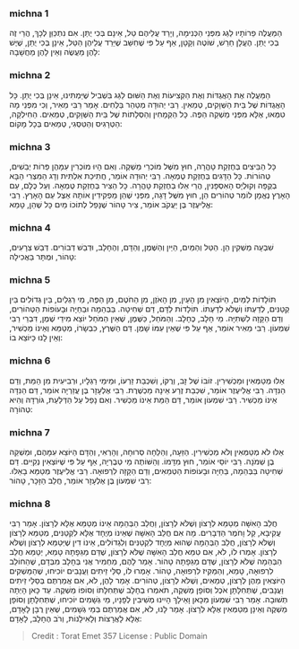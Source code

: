 
### michna 1
הַמַּעֲלֶה פֵרוֹתָיו לַגַּג מִפְּנֵי הַכְּנִימָה, וְיָרַד עֲלֵיהֶם טַל, אֵינָם בְּכִי יֻתַּן. אִם נִתְכַּוֵּן לְכָךְ, הֲרֵי זֶה בְכִי יֻתַּן. הֶעֱלָן חֵרֵשׁ, שׁוֹטֶה וְקָטָן, אַף עַל פִּי שֶׁחִשַּׁב שֶׁיֵּרֵד עֲלֵיהֶן הַטַּל, אֵינָן בְּכִי יֻתַּן, שֶׁיֶּשׁ לָהֶן מַעֲשֶׂה וְאֵין לָהֶן מַחֲשָׁבָה: 

### michna 2
הַמַּעֲלֶה אֶת הָאֲגֻדּוֹת וְאֶת הַקְּצִיעוֹת וְאֶת הַשּׁוּם לַגַּג בִּשְׁבִיל שֶׁיַּמְתִּינוּ, אֵינָן בְּכִי יֻתַּן. כָּל הָאֲגֻדּוֹת שֶׁל בֵּית הַשְּׁוָקִים, טְמֵאִין. רַבִּי יְהוּדָה מְטַהֵר בַּלַּחִים. אָמַר רַבִּי מֵאִיר, וְכִי מִפְּנֵי מָה טִמְּאוּ, אֶלָּא מִפְּנֵי מַשְׁקֵה הַפֶּה. כָּל הַקְּמָחִין וְהַסְּלָתוֹת שֶׁל בֵּית הַשְּׁוָקִים, טְמֵאִים. הַחִילְקָה, הַטְּרָגִיס וְהַטִּסְגִי, טְמֵאִים בְּכָל מָקוֹם: 

### michna 3
כָּל הַבֵּיצִים בְּחֶזְקַת טָהֳרָה, חוּץ מִשֶּׁל מוֹכְרֵי מַשְׁקֶה. וְאִם הָיוּ מוֹכְרִין עִמָּהֶן פֵּרוֹת יְבֵשִׁים, טְהוֹרוֹת. כָּל הַדָּגִים בְּחֶזְקַת טֻמְאָה. רַבִּי יְהוּדָה אוֹמֵר, חֲתִיכַת אִלְתִּית וְדָג הַמִּצְרִי הַבָּא בְקֻפָּה וְקוּלְיָס הָאִסְפָּנִין, הֲרֵי אֵלּוּ בְחֶזְקַת טָהֳרָה. כָּל הַצִּיר בְּחֶזְקַת טֻמְאָה. וְעַל כֻּלָּם, עַם הָאָרֶץ נֶאֱמָן לוֹמַר טְהוֹרִים הֵן, חוּץ מִשֶּׁל דָּגָה, מִפְּנֵי שֶׁהֵן מַפְקִידִין אוֹתָהּ אֵצֶל עַם הָאָרֶץ. רַבִּי אֱלִיעֶזֶר בֶּן יַעֲקֹב אוֹמֵר, צִיר טָהוֹר שֶׁנָּפַל לְתוֹכוֹ מַיִם כָּל שֶׁהֵן, טָמֵא: 

### michna 4
שִׁבְעָה מַשְׁקִין הֵן. הַטַּל וְהַמַּיִם, הַיַּיִן וְהַשֶּׁמֶן, וְהַדָּם, וְהֶחָלָב, וּדְבַשׁ דְּבוֹרִים. דְּבַשׁ צְרָעִים, טָהוֹר, וּמֻתָּר בַּאֲכִילָה: 

### michna 5
תּוֹלָדוֹת לַמַּיִם, הַיּוֹצְאִין מִן הָעַיִן, מִן הָאֹזֶן, מִן הַחֹטֶם, מִן הַפֶּה, מֵי רַגְלַיִם, בֵּין גְּדוֹלִים בֵּין קְטַנִּים, לְדַעְתּוֹ וְשֶׁלֹּא לְדַעְתּוֹ. תּוֹלָדוֹת לַדָּם, דַּם שְׁחִיטָה. בַּבְּהֵמָה וּבַחַיָּה וּבָעוֹפוֹת הַטְּהוֹרִים, וְדַם הַקָּזָה לִשְׁתִיָּה. מֵי חָלָב, כֶּחָלָב. וְהַמֹּחַל, כַּשֶּׁמֶן, שֶׁאֵין הַמֹּחַל יוֹצֵא מִידֵי שֶׁמֶן, דִּבְרֵי רַבִּי שִׁמְעוֹן. רַבִּי מֵאִיר אוֹמֵר, אַף עַל פִּי שֶׁאֵין עִמּוֹ שָׁמֶן. דַּם הַשֶּׁרֶץ, כִּבְשָׂרוֹ, מְטַמֵּא וְאֵינוֹ מַכְשִׁיר, וְאֵין לָנוּ כַּיּוֹצֵא בוֹ: 

### michna 6
אֵלּוּ מְטַמְּאִין וּמַכְשִׁירִין. זוֹבוֹ שֶׁל זָב, וְרֻקּוֹ, וְשִׁכְבַת זַרְעוֹ, וּמֵימֵי רַגְלָיו, וּרְבִיעִית מִן הַמֵּת, וְדַם הַנִּדָּה. רַבִּי אֱלִיעֶזֶר אוֹמֵר, שִׁכְבַת זֶרַע אֵינָהּ מַכְשֶׁרֶת. רַבִּי אֶלְעָזָר בֶּן עֲזַרְיָה אוֹמֵר, דַּם הַנִּדָּה אֵינוֹ מַכְשִׁיר. רַבִּי שִׁמְעוֹן אוֹמֵר, דַּם הַמֵּת אֵינוֹ מַכְשִׁיר. וְאִם נָפַל עַל הַדְּלַעַת, גּוֹרְדָהּ וְהִיא טְהוֹרָה: 

### michna 7
אֵלּוּ לֹא מְטַמְּאִין וְלֹא מַכְשִׁירִין. הַזֵּעָה, וְהַלֵּחָה סְרוּחָה, וְהָרְאִי, וְהַדָּם הַיּוֹצֵא עִמָּהֶם, וּמַשְׁקֵה בֶן שְׁמֹנָה. רַבִּי יוֹסֵי אוֹמֵר, חוּץ מִדָּמוֹ. וְהַשּׁוֹתֶה מֵי טְבֶרְיָה, אַף עַל פִּי שֶׁיּוֹצְאִין נְקִיִּים. דַּם שְׁחִיטָה בַּבְּהֵמָה, בַּחַיָּה וּבָעוֹפוֹת הַטְּמֵאִים, וְדַם הַקָּזָה לִרְפוּאָה. רַבִּי אֱלִיעֶזֶר מְטַמֵּא בָאֵלּוּ. רַבִּי שִׁמְעוֹן בֶּן אֶלְעָזָר אוֹמֵר, חֲלֵב הַזָּכָר, טָהוֹר: 

### michna 8
חֲלֵב הָאִשָּׁה מְטַמֵּא לְרָצוֹן וְשֶׁלֹּא לְרָצוֹן, וַחֲלֵב הַבְּהֵמָה אֵינוֹ מְטַמֵּא אֶלָּא לְרָצוֹן. אָמַר רַבִּי עֲקִיבָא, קַל וָחֹמֶר הַדְּבָרִים. מָה אִם חֲלֵב הָאִשָּׁה שֶׁאֵינוֹ מְיֻחָד אֶלָּא לִקְטַנִּים, מְטַמֵּא לְרָצוֹן וְשֶׁלֹּא לְרָצוֹן, חֲלֵב הַבְּהֵמָה שֶׁהוּא מְיֻחָד לִקְטַנִּים וְלִגְדוֹלִים, אֵינוֹ דִין שֶׁיְּטַמֵּא לְרָצוֹן וְשֶׁלֹּא לְרָצוֹן. אָמְרוּ לוֹ, לֹא, אִם טִמֵּא חֲלֵב הָאִשָּׁה שֶׁלֹּא לְרָצוֹן, שֶׁדַּם מַגֵּפָתָהּ טָמֵא, יְטַמֵּא חֲלֵב הַבְּהֵמָה שֶׁלֹּא לְרָצוֹן, שֶׁדַּם מַגֵּפָתָהּ טָהוֹר. אָמַר לָהֶם, מַחְמִיר אֲנִי בְּחָלָב מִבְּדָם, שֶׁהַחוֹלֵב לִרְפוּאָה, טָמֵא, וְהַמַּקִּיז לִרְפוּאָה, טָהוֹר. אָמְרוּ לוֹ, סַלֵּי זֵיתִים וַעֲנָבִים יוֹכִיחוּ, שֶׁהַמַּשְׁקִים הַיּוֹצְאִין מֵהֶן לְרָצוֹן, טְמֵאִים, וְשֶׁלֹּא לְרָצוֹן, טְהוֹרִים. אָמַר לָהֶן, לֹא, אִם אֲמַרְתֶּם בְּסַלֵּי זֵיתִים וַעֲנָבִים, שֶׁתְּחִלָּתָן אֹכֶל וְסוֹפָן מַשְׁקֶה, תֹּאמְרוּ בְחָלָב שֶׁתְּחִלָּתוֹ וְסוֹפוֹ מַשְׁקֶה. עַד כָּאן הָיְתָה תְשׁוּבָה. אָמַר רַבִּי שִׁמְעוֹן מִכָּאן וָאֵילָךְ הָיִינוּ מְשִׁיבִין לְפָנָיו, מֵי גְשָׁמִים יוֹכִיחוּ, שֶׁתְּחִלָּתָן וְסוֹפָן מַשְׁקֶה וְאֵינָן מְטַמְּאִין אֶלָּא לְרָצוֹן. אָמַר לָנוּ, לֹא, אִם אֲמַרְתֶּם בְּמֵי גְשָׁמִים, שֶׁאֵין רֻבָּן לָאָדָם, אֶלָּא לָאֲרָצוֹת וְלָאִילָנוֹת, וְרֹב הֶחָלָב, לָאָדָם: 

>Credit : Torat Emet 357
>License : Public Domain 